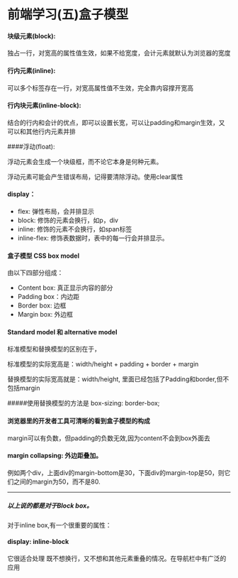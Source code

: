 # 前端学习(五)盒子模型

#### 块级元素(block):

独占一行，对宽高的属性值生效，如果不给宽度，会计元素就默认为浏览器的宽度

#### 行内元素(inline):

可以多个标签存在一行，对宽高属性值不生效，完全靠内容撑开宽高

#### 行内块元素(inline-block):

结合的行内和会计的优点，即可以设置长宽，可以让padding和margin生效，又可以和其他行内元素并排



####浮动(float):

浮动元素会生成一个块级框，而不论它本身是何种元素。

浮动元素可能会产生错误布局，记得要清除浮动。使用clear属性



#### display：

- flex: 弹性布局，会并排显示
- block: 修饰的元素会换行，如p，div
- inline: 修饰的元素不会换行，如span标签
- inline-flex: 修饰表数据时，表中的每一行会并排显示。



#### 盒子模型 CSS box model

由以下四部分组成：

- Content box: 真正显示内容的部分
- Padding box：内边距
- Border box: 边框
- Margin box: 外边框

#### Standard model 和 alternative model

标准模型和替换模型的区别在于，

标准模型的实际宽高是：width/height + padding + border + margin

替换模型的实际宽高就是：width/height,   里面已经包括了Padding和border,但不包括margin

#####使用替换模型的方法是  box-sizing: border-box;



#### 浏览器里的开发者工具可清晰的看到盒子模型的构成



margin可以有负数，但padding的负数无效,因为content不会到box外面去



#### margin collapsing: 外边距叠加。

例如两个div，上面div的margin-bottom是30，下面div的margin-top是50，则它们之间的margin为50，而不是80.



---

##### 以上说的都是对于Block box。

对于inline box,有一个很重要的属性：

#### display: inline-block

它很适合处理 既不想换行，又不想和其他元素重叠的情况。在导航栏中有广泛的应用